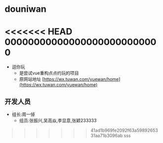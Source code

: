 # douniwan
<<<<<<< HEAD
000000000000000000000000000
=======

- 逗你玩
  - 是尝试vue重构点点约玩的项目
  - 原网站地址 [https://wx.tuwan.com/yuewan/home](https://wx.tuwan.com/yuewan/home)

## 开发人员

- 组长:周一倬
  - 组员:张振兴,吴高焱,李显意,张颖233333
>>>>>>> 41ad1b969fe2092f63a5989265331aa71b3096ab
sss